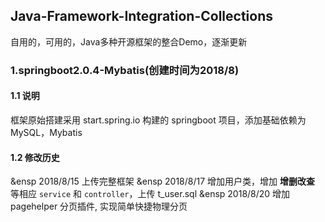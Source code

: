 ## Java-Framework-Integration-Collections
自用的，可用的，Java多种开源框架的整合Demo，逐渐更新

### 1.springboot2.0.4-Mybatis(创建时间为2018/8)
#### 1.1 说明
  框架原始搭建采用 start.spring.io 构建的 springboot 项目，添加基础依赖为 MySQL，Mybatis
#### 1.2 修改历史
&ensp 2018/8/15 上传完整框架
&ensp 2018/8/17 增加用户类，增加 **增删改查** 等相应 `service` 和 `controller`，上传 t_user.sql
&ensp 2018/8/20 增加 pagehelper 分页插件, 实现简单快捷物理分页
